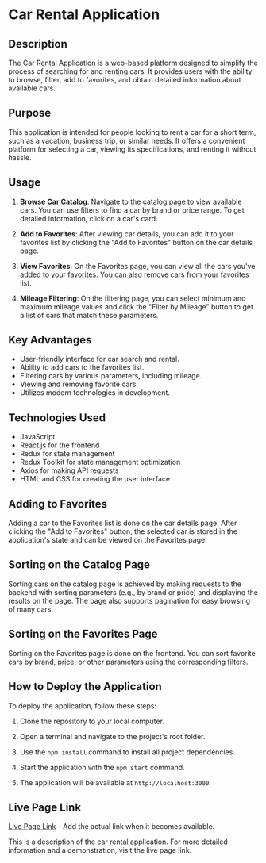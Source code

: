 # Car Rental Application

## Description

The Car Rental Application is a web-based platform designed to simplify the
process of searching for and renting cars. It provides users with the ability to
browse, filter, add to favorites, and obtain detailed information about
available cars.

## Purpose

This application is intended for people looking to rent a car for a short term,
such as a vacation, business trip, or similar needs. It offers a convenient
platform for selecting a car, viewing its specifications, and renting it without
hassle.

## Usage

1. **Browse Car Catalog**: Navigate to the catalog page to view available cars.
   You can use filters to find a car by brand or price range. To get detailed
   information, click on a car's card.

2. **Add to Favorites**: After viewing car details, you can add it to your
   favorites list by clicking the "Add to Favorites" button on the car details
   page.

3. **View Favorites**: On the Favorites page, you can view all the cars you've
   added to your favorites. You can also remove cars from your favorites list.

4. **Mileage Filtering**: On the filtering page, you can select minimum and
   maximum mileage values and click the "Filter by Mileage" button to get a list
   of cars that match these parameters.

## Key Advantages

- User-friendly interface for car search and rental.
- Ability to add cars to the favorites list.
- Filtering cars by various parameters, including mileage.
- Viewing and removing favorite cars.
- Utilizes modern technologies in development.

## Technologies Used

- JavaScript
- React.js for the frontend
- Redux for state management
- Redux Toolkit for state management optimization
- Axios for making API requests
- HTML and CSS for creating the user interface

## Adding to Favorites

Adding a car to the Favorites list is done on the car details page. After
clicking the "Add to Favorites" button, the selected car is stored in the
application's state and can be viewed on the Favorites page.

## Sorting on the Catalog Page

Sorting cars on the catalog page is achieved by making requests to the backend
with sorting parameters (e.g., by brand or price) and displaying the results on
the page. The page also supports pagination for easy browsing of many cars.

## Sorting on the Favorites Page

Sorting on the Favorites page is done on the frontend. You can sort favorite
cars by brand, price, or other parameters using the corresponding filters.

## How to Deploy the Application

To deploy the application, follow these steps:

1. Clone the repository to your local computer.

2. Open a terminal and navigate to the project's root folder.

3. Use the `npm install` command to install all project dependencies.

4. Start the application with the `npm start` command.

5. The application will be available at `http://localhost:3000`.

## Live Page Link

[Live Page Link](https://moskaletsoleksandr.github.io/car-rent/) - Add the
actual link when it becomes available.

This is a description of the car rental application. For more detailed
information and a demonstration, visit the live page link.
